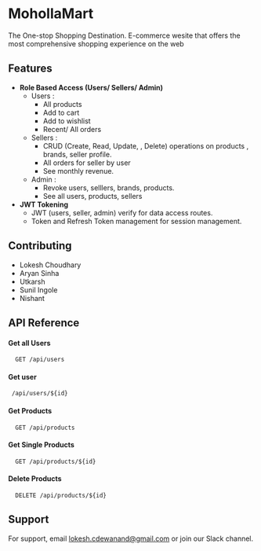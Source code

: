 
# MohollaMart

The One-stop Shopping Destination. E-commerce wesite that offers the most comprehensive shopping experience on the web
## Features
- **Role Based Access (Users/ Sellers/ Admin)**
    - Users :
        - All products 
        - Add to cart 
        - Add to wishlist 
        - Recent/ All orders
    - Sellers :
        - CRUD (Create, Read, Update, , Delete) operations on products , brands, seller profile.
        - All orders for seller by user
        - See monthly revenue.
    - Admin :
        - Revoke users, selllers, brands, products.
        - See all users, products, sellers
- **JWT Tokening**
    - JWT (users, seller, admin) verify for data access routes.
    - Token and Refresh Token management for session management.




## Contributing
- Lokesh Choudhary
- Aryan Sinha 
- Utkarsh 
- Sunil Ingole
- Nishant






## API Reference

#### Get all Users
```http
  GET /api/users
```
#### Get user
```http
 /api/users/${id}
```

#### Get Products
```http
  GET /api/products
```
#### Get Single Products 
```http
  GET /api/products/${id}
```
#### Delete Products
```http
  DELETE /api/products/${id}
```


## Support

For support, email lokesh.cdewanand@gmail.com or join our Slack channel.

